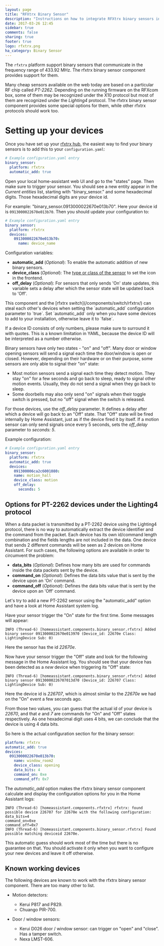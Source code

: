 ```yaml
---
layout: page
title: "RFXtrx Binary Sensor"
description: "Instructions on how to integrate RFXtrx binary sensors into Home Assistant."
date: 2017-03-26 12:45
sidebar: true
comments: false
sharing: true
footer: true
logo: rfxtrx.png
ha_category: Binary Sensor
---
```


The `rfxtrx` platform support binary sensors that
communicate in the frequency range of 433.92 MHz.
The rfxtrx binary sensor component provides support for them.

Many cheap sensors available on the web today are based on a particular RF chip
called *PT-2262*. Depending on the running firmware on the RFXcom box, some of
them may be recognized under the X10 protocol but most of them are recognized
under the *Lighting4* protocol. The rfxtrx binary sensor component provides
some special options for them, while other rfxtrx protocols should work too.

# Setting up your devices

Once you have set up your [rfxtrx hub](/components/rfxtrx/), the easiest way
to find your binary sensors is to add this to your `configuration.yaml`:

```yaml
# Example configuration.yaml entry
binary_sensor:
  platform: rfxtrx
  automatic_add: true
```

Open your local home-assistant web UI and go to the "states" page.
Then make sure to trigger your sensor. You should see a new entity
appear in the *Current entities* list, starting with "binary_sensor."
and some hexadecimal digits. Those hexadecimal digits are your device id.

For example: "binary_sensor.0913000022670e013b70". Here your device id
is `0913000022670e013b70`. Then you should update your configuration to:

```yaml
# Example configuration.yaml entry
binary_sensor:
  platform: rfxtrx
  devices:
    0913000022670e013b70:
      name: device_name
```

Configuration variables:

- **automatic_add** (*Optional*): To enable the automatic addition of new binary sensors.
- **device_class** (*Optional*): The [type or class of the sensor](/components/binary_sensor/) to set the icon in the frontend.
- **off_delay** (*Optional*): For sensors that only sends 'On' state updates, this variable sets a delay after which the sensor state will be updated back to 'Off'.

<p class='note warning'>
This component and the [rfxtrx switch](/components/switch/rfxtrx/) can steal each other's devices when setting the `automatic_add` configuration parameter to `true`.
Set `automatic_add` only when you have some devices to add to your installation, otherwise leave it to `false`.
</p>

<p class='note warning'>
If a device ID consists of only numbers, please make sure to surround it with quotes.
This is a known limitation in YAML, because the device ID will be interpreted as a number otherwise.
</p>

Binary sensors have only two states - "on" and "off". Many door or window
opening sensors will send a signal each time the door/window is open or closed.
However, depending on their hardware or on their purpose,
some sensors are only able to signal their "on" state:

- Most motion sensors send a signal each time they detect motion. They stay "on" for a few seconds and go back to sleep, ready to signal other motion events. Usually, they do not send a signal when they go back to sleep.
- Some doorbells may also only send "on" signals when their toggle switch is pressed, but no "off" signal when the switch is released.

For those devices, use the *off_delay* parameter.
It defines a delay after which a device will go back to an "Off" state.
That "Off" state will be fired internally by Home Assistant, just as if
the device fired it by itself. If a motion sensor can only send signals
once every 5 seconds, sets the *off_delay* parameter to *seconds: 5*.

Example configuration:

```yaml
# Example configuration.yaml entry
binary_sensor:
  platform: rfxtrx
  automatic_add: true
  devices:
    091300006ca2c6001080:
    name: motion_hall
    device_class: motion
    off_delay:
      seconds: 5
```

## Options for PT-2262 devices under the Lighting4 protocol

When a data packet is transmitted by a PT-2262 device using the Lighting4
protocol, there is no way to automatically extract the device identifier and the
command from the packet. Each device has its own id/command length combination
and the fields lengths are not included in the data. One device that sends 2
different commands will be seen as 2 devices on Home Assistant. For such cases,
the following options are available in order to circumvent the problem:

- **data_bits** (*Optional*): Defines how many bits are used for commands inside the data packets sent by the device.
- **command_on** (*Optional*): Defines the data bits value that is sent by the device upon an 'On' command.
- **command_off** (*Optional*): Defines the data bits value that is sent by the device upon an 'Off' command.

Let's try to add a new PT-2262 sensor using the "automatic_add"
option and have a look at Home Assistant system log.

Have your sensor trigger the "On" state for the first time.
Some messages will appear:

```text
INFO (Thread-6) [homeassistant.components.binary_sensor.rfxtrx] Added binary sensor 0913000022670e013970 (Device_id: 22670e Class: LightingDevice Sub: 0)
```

Here the sensor has the id *22670e*.

Now have your sensor trigger the "Off" state and look for the following
message in the Home Assistant log. You should see that your device
has been detected as a *new* device when triggering its "Off" state:

```text
INFO (Thread-6) [homeassistant.components.binary_sensor.rfxtrx] Added binary sensor 09130000226707013d70 (Device_id: 226707 Class: LightingDevice Sub: 0)
```

Here the device id is *226707*, which is almost similar to
the *22670e* we had on the "On" event a few seconds ago.

From those two values, you can guess that the actual id of your device is
*22670*, and that *e* and *7* are commands for "On" and "Off" states
respectively. As one hexadecimal digit uses 4 bits,
we can conclude that the device is using 4 data bits.

So here is the actual configuration section for the binary sensor:

```yaml
platform: rfxtrx
automatic_add: true
devices:
  0913000022670e013b70:
    name: window_room2
    device_class: opening
    data_bits: 4
    command_on: 0xe
    command_off: 0x7
```

The *automatic_add* option makes the rfxtrx binary sensor component calculate
and display the configuration options for you in the Home Assistant logs:

```text
INFO (Thread-6) [homeassistant.components.rfxtrx] rfxtrx: found possible device 226707 for 22670e with the following configuration:
data_bits=4
command_on=0xe
command_off=0x7
INFO (Thread-6) [homeassistant.components.binary_sensor.rfxtrx] Found possible matching deviceid 22670e.
```

This automatic guess should work most of the time but there is
no guarantee on that. You should activate it only when you
want to configure your new devices and leave it off otherwise.

## Known working devices

The following devices are known to work with the rfxtrx binary sensor component.
There are too many other to list.

- Motion detectors:
  - Kerui P817 and P829.
  - Chuango PIR-700.

- Door / window sensors:
  - Kerui D026 door / window sensor: can trigger on "open" and "close". Has a tamper switch.
  - Nexa LMST-606.
